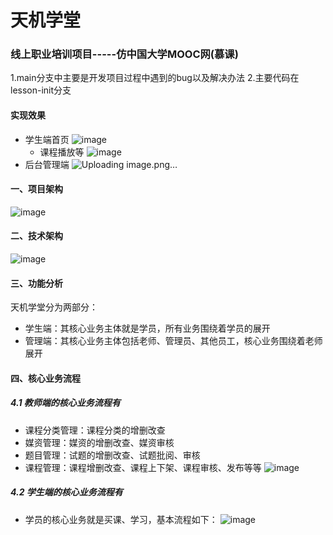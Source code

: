 # 天机学堂
### 线上职业培训项目-----仿中国大学MOOC网(慕课)
1.main分支中主要是开发项目过程中遇到的bug以及解决办法
2.主要代码在lesson-init分支

#### 实现效果
- 学生端首页
  ![image](https://github.com/ldzhang1/tjxt/assets/104254485/6e27998f-e4ee-49ba-b2a9-7569dc0741dd)
  - 课程播放等
  ![image](https://github.com/ldzhang1/tjxt/assets/104254485/bea6787f-c559-4ab5-bb08-334bca225ca6)
- 后台管理端
  ![Uploading image.png…]()
  
#### 一、项目架构
![image](https://github.com/ldzhang1/tjxt/assets/104254485/e626e641-1aae-49fa-acd6-1cbfdb72ba43)

#### 二、技术架构
![image](https://github.com/ldzhang1/tjxt/assets/104254485/9c0d50ac-0f71-4986-99a9-4aee65addf18)

#### 三、功能分析
天机学堂分为两部分：
- 学生端：其核心业务主体就是学员，所有业务围绕着学员的展开
- 管理端：其核心业务主体包括老师、管理员、其他员工，核心业务围绕着老师展开

#### 四、核心业务流程
##### 4.1 教师端的核心业务流程有
- 课程分类管理：课程分类的增删改查
- 媒资管理：媒资的增删改查、媒资审核
- 题目管理：试题的增删改查、试题批阅、审核
- 课程管理：课程增删改查、课程上下架、课程审核、发布等等
![image](https://github.com/ldzhang1/tjxt/assets/104254485/df4df910-a517-44db-b55c-642d777c8c9a)

##### 4.2 学生端的核心业务流程有
- 学员的核心业务就是买课、学习，基本流程如下：
![image](https://github.com/ldzhang1/tjxt/assets/104254485/71f624da-d3eb-4fda-9ebb-4a002014da0f)

